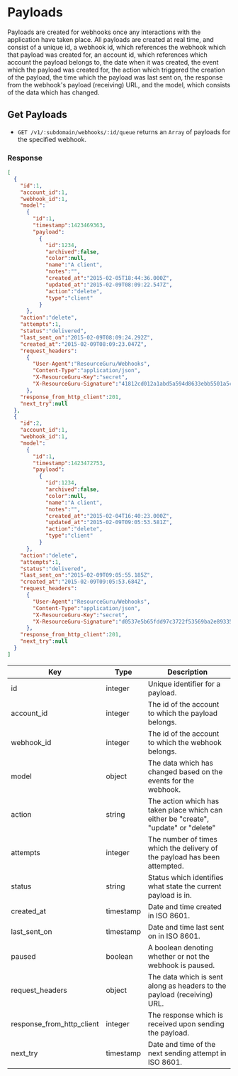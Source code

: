 # Payloads

Payloads are created for webhooks once any interactions with the application have taken place.
All payloads are created at real time, and consist of a unique id, a webhook id, which references
the webhook which that payload was created for, an account id, which references which account the
payload belongs to, the date when it was created, the event which the payload was created for,
the action which triggered the creation of the payload, the time which the payload was last sent
on, the response from the webhook's payload (receiving) URL, and the model, which consists of the
data which has changed.

## Get Payloads

* `GET /v1/:subdomain/webhooks/:id/queue` returns an `Array` of payloads for the specified webhook.

### Response

```json
[
  {
    "id":1,
    "account_id":1,
    "webhook_id":1,
    "model":
      {
        "id":1,
        "timestamp":1423469363,
        "payload":
          {
            "id":1234,
            "archived":false,
            "color":null,
            "name":"A client",
            "notes":"",
            "created_at":"2015-02-05T18:44:36.000Z",
            "updated_at":"2015-02-09T08:09:22.547Z",
            "action":"delete",
            "type":"client"
          }
      },
    "action":"delete",
    "attempts":1,
    "status":"delivered",
    "last_sent_on":"2015-02-09T08:09:24.292Z",
    "created_at":"2015-02-09T08:09:23.047Z",
    "request_headers":
      {
        "User-Agent":"ResourceGuru/Webhooks",
        "Content-Type":"application/json",
        "X-ResourceGuru-Key":"secret",
        "X-ResourceGuru-Signature":"41812cd012a1abd5a594d8633ebb5501a5cb0d3ee56bb4a4069b9f9e3bf962d6"
      },
    "response_from_http_client":201,
    "next_try":null
  },
  {
    "id":2,
    "account_id":1,
    "webhook_id":1,
    "model":
      {
        "id":1,
        "timestamp":1423472753,
        "payload":
          {
            "id":1234,
            "archived":false,
            "color":null,
            "name":"A client",
            "notes":"",
            "created_at":"2015-02-04T16:40:23.000Z",
            "updated_at":"2015-02-09T09:05:53.581Z",
            "action":"delete",
            "type":"client"
          }
      },
    "action":"delete",
    "attempts":1,
    "status":"delivered",
    "last_sent_on":"2015-02-09T09:05:55.185Z",
    "created_at":"2015-02-09T09:05:53.684Z",
    "request_headers":
      {
        "User-Agent":"ResourceGuru/Webhooks",
        "Content-Type":"application/json",
        "X-ResourceGuru-Key":"secret",
        "X-ResourceGuru-Signature":"d0537e5b65fdd97c3722f53569ba2e89335889fa25f235c5d864f1d9422ec400"
      },
    "response_from_http_client":201,
    "next_try":null
  }
]
```

Key | Type | Description
--- | --- | ---
id | integer | Unique identifier for a payload.
account_id | integer | The id of the account to which the payload belongs.
webhook_id | integer | The id of the account to which the webhook belongs.
model | object | The data which has changed based on the events for the webhook.
action | string | The action which has taken place which can either be "create", "update" or "delete"
attempts | integer | The number of times which the delivery of the payload has been attempted.
status | string | Status which identifies what state the current payload is in.
created_at | timestamp | Date and time created in ISO 8601.
last_sent_on | timestamp | Date and time last sent on in ISO 8601.
paused | boolean | A boolean denoting whether or not the webhook is paused.
request_headers | object | The data which is sent along as headers to the payload (receiving) URL.
response_from_http_client | integer | The response which is received upon sending the payload.
next_try | timestamp | Date and time of the next sending attempt in ISO 8601.
